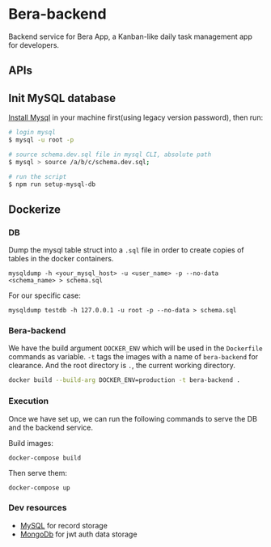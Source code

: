 # Bera-backend

Backend service for Bera App, a Kanban-like daily task management app for developers.

## APIs

## Init MySQL database

[Install Mysql](https://dev.mysql.com/downloads/mysql/) in your machine first(using legacy version password), then run:

```bash
# login mysql
$ mysql -u root -p

# source schema.dev.sql file in mysql CLI, absolute path
$ mysql > source /a/b/c/schema.dev.sql;

# run the script
$ npm run setup-mysql-db
```


## Dockerize

### DB

Dump the mysql table struct into a `.sql` file in order to create copies of tables in the docker containers.

```
mysqldump -h <your_mysql_host> -u <user_name> -p --no-data <schema_name> > schema.sql
```
For our specific case:
```
mysqldump testdb -h 127.0.0.1 -u root -p --no-data > schema.sql
```

### Bera-backend

We have the build argument `DOCKER_ENV` which will be used in the `Dockerfile` commands as variable. `-t` tags the images with a name of `bera-backend` for clearance. And the root directory is `.`, the current working directory.
```bash
docker build --build-arg DOCKER_ENV=production -t bera-backend .
```

### Execution

Once we have set up, we can run the following commands to serve the DB and the backend service.

Build images:
```
docker-compose build
```

Then serve them:
```
docker-compose up
```


### Dev resources
- [MySQL](https://www.db4free.net/) for record storage
- [MongoDb](https://www.mongodb.com/cloud/atlas) for jwt auth data storage